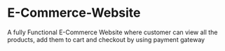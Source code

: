 # E-Commerce-Website
A fully Functional E-Commerce Website where customer can view all the products, add them to cart and checkout by using payment gateway
